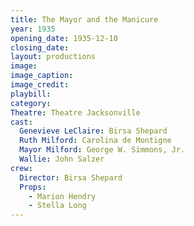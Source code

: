 ```yaml
---
title: The Mayor and the Manicure
year: 1935
opening_date: 1935-12-10
closing_date: 
layout: productions
image:
image_caption:
image_credit:
playbill: 
category: 
Theatre: Theatre Jacksonville
cast:
  Genevieve LeClaire: Birsa Shepard
  Ruth Milford: Carolina de Montigne
  Mayor Milford: George W. Simmons, Jr.
  Wallie: John Salzer
crew:
  Director: Birsa Shepard
  Props:
    - Marion Hendry
    - Stella Long
---
```


